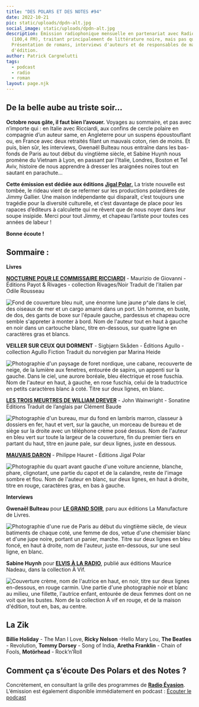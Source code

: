 ```yaml
---
title: "DES POLARS ET DES NOTES #94"
date: 2022-10-21
pic: static/uploads/dpdn-alt.jpg
social_image: static/uploads/dpdn-alt.jpg
description: Émission radiophonique mensuelle en partenariat avec Radio Évasion
  (100,4 FM), traitant principalement de littérature noire, mais pas que...
  Présentation de romans, interviews d'auteurs et de responsables de maisons
  d'édition.
author: Patrick Cargnelutti
tags:
  - podcast
  - radio
  - roman
layout: page.njk
---
```

## De la belle aube au triste soir...

**Octobre nous gâte, il faut bien l’avouer.** Voyages au sommaire, et pas avec n’importe qui : en Italie avec Ricciardi, aux confins de cercle polaire en compagnie d’un auteur same, en Angleterre pour un suspens époustouflant ou, en France avec deux retraités filant un mauvais coton, rien de moins. Et puis, bien sûr, les interviews, Gwenaël Bulteau nous entraîne dans les bas-fonds de Paris au tout début du vingtième siècle, et Sabine Huynh nous promène du Vietnam à Lyon, en passant par l’Italie, Londres, Boston et Tel Aviv, histoire de nous apprendre à dresser les araignées noires tout en sautant en parachute...

**Cette émission est dédiée aux éditions** [**Jigal Polar**.](http://polar.jigal.com/) La triste nouvelle est tombée, le rideau vient de se refermer sur les productions polardières de Jimmy Gallier. Une maison indépendante qui disparaît, c’est toujours une tragédie pour la diversité culturelle, et c’est davantage de place pour les rapaces d’éditeurs à calculette qui ne rêvent que de nous noyer dans leur soupe insipide. Merci pour tout Jimmy, et chapeau l’artiste pour toutes ces années de labeur !

**Bonne écoute !**

## Sommaire :

**Livres**

**[NOCTURNE POUR LE COMMISSAIRE RICCIARDI](https://www.payot-rivages.fr/rivages/livre/nocturne-pour-le-commissaire-ricciardi-9782743657857)** - Maurizio de Giovanni - Éditions Payot & Rivages - collection Rivages/Noir
Traduit de l’italien par Odile Rousseau

![Fond de couverture bleu nuit, une énorme lune jaune p^ale dans le ciel, des oiseaux de mer et un cargo amarré dans un port. Un homme, en buste, de dos, des gants de boxe sur l'épaule gauche, pardessus et chapeau ocre semble s'appreter à monter à bord. Nom de l'auteur tout en haut à gauche en noir dans un cartouche blanc, titre en-dessous, sur quatre ligne en caractères gras et blancs.](static/uploads/nocturne-pour-le-commissaire-ricciardi.jpeg "Nocturne pour le commissaire Ricciardi")

**VEILLER SUR CEUX QUI DORMENT** - Sigbjørn Skåden  - Éditions Agullo - collection Agullo Fiction
Traduit du norvégien par Marina Heide

![Photographie d'un paysage de foret nordique, une cabane, recouverte de neige, de la lumière aux fenetres, entourée de sapins, un appenti sur la gauche. Dans le ciel, une aurore boréale, bleu électrique et rose fuschia. Nom de l'auteur en haut, à gauche, en rose fuschia, celui de la traductrice en petits caractères blanc à coté. Titre sur deux lignes, en blanc.](static/uploads/veiller-sur-ceux-qui-dorment.jpeg "Veiller sur ceux qui dorment")

**[LES TROIS MEURTRES DE WILLIAM DREVER](https://www.lisez.com/livre-grand-format/les-trois-meurtres-de-william-drever/9782355849343)** - John Wainwright - Sonatine Éditions
Traduit de l’anglais par Clément Baude

![Photographie d'un bureau, mur du fond en lambris marron, classeur à dossiers en fer, haut et vert, sur la gauche, un morceau de bureau et de siège sur la droite avec un téléphone crème posé dessus. Nom de l'auteur en bleu vert sur toute la largeur de la couverture, fin du premier tiers en partant du haut, titre en jaune pale, sur deux lignes, juste en dessous.](static/uploads/les-trois-meurtres-de-william-drever.jpeg "Les trois meurtres de William Drever")

**[MAUVAIS DARON](http://polar.jigal.com/?page=liens&p=295)** - Philippe Hauret - Éditions Jigal Polar

![Photographie du quart avant gauche d'une voiture ancienne, blanche, phare, clignotant, une partie du capot et de la calandre, reste de l'image sombre et flou. Nom de l'auteur en blanc, sur deux lignes, en haut à droite, titre en rouge, caractères gras, en bas à gauche.](static/uploads/mauvais-daron.jpeg "Mauvais daron")

**Interviews**

**Gwenaël Bulteau** pour **[LE GRAND SOIR](https://www.lamanufacturedelivres.com/livres/fiche/236/bulteau-gwenael-le-grand-soir)**, paru aux éditions La Manufacture de Livres.

![Photographie d'une rue de Paris au début du vingtième siècle, de vieux batiments de chaque coté, une femme de dos, vetue d'une chemisier blanc et d'une jupe noire, portant un panier, marche. Titre sur deux lignes en bleu foncé, en haut à droite, nom de l'auteur, juste en-dessous, sur une seul ligne, en blanc.](static/uploads/le-grand-soir.jpeg "Le Grand Soir")

**Sabine Huynh** pour **[ELVIS À LA RADIO](https://www.maurice-nadeau.net/parutions/295/elvis-a-la-radio)**, publié aux éditions Maurice Nadeau, dans la collection À Vif.

![Couverture crème, nom de l'autrice en haut, en noir, titre sur deux lignes en-dessous, en rouge carmin. Une partie d'une photographie noir et blanc au milieu, une fillette, l'autrice enfant, entourée de deux femmes dont on ne voit que les bustes. Nom de la collection À vif en rouge, et de la maison d'édition, tout en, bas, au centre. ](static/uploads/elvis-à-la-radio.jpeg "Elvis à la radio")

## La Zik

**Billie Holiday** - The Man I Love, **Ricky Nelson** -Hello Mary Lou, **The Beatles** - Revolution, **Tommy Dorsey** - Song of India, **Aretha Franklin** - Chain of Fools, **Motörhead** - Rock’n’Roll

## Comment ça s’écoute Des Polars et des Notes ?

Concrètement, en consultant la grille des programmes de **[Radio Évasion](https://www.radioevasion.net/)**. L’émission est également disponible immédiatement en podcast :
[Écouter le podcast](https://www.radioevasion.net/2022/10/24/des-polars-et-des-notes-94-de-la-belle-aube-au-triste-soir/)